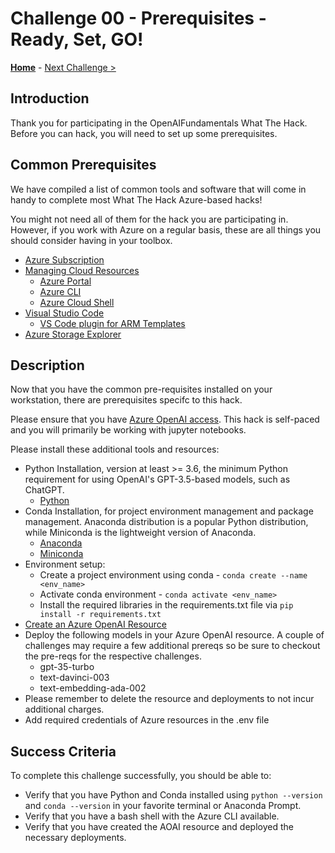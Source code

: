 # Challenge 00 - Prerequisites - Ready, Set, GO!

**[Home](../README.md)** - [Next Challenge >](./Challenge-01.md)

## Introduction

Thank you for participating in the OpenAIFundamentals What The Hack. Before you can hack, you will need to set up some prerequisites.

## Common Prerequisites

We have compiled a list of common tools and software that will come in handy to complete most What The Hack Azure-based hacks!

You might not need all of them for the hack you are participating in. However, if you work with Azure on a regular basis, these are all things you should consider having in your toolbox.

<!-- If you are editing this template manually, be aware that these links are only designed to work if this Markdown file is in the /xxx-HackName/Student/ folder of your hack. -->

- [Azure Subscription](../../../000-HowToHack/WTH-Common-Prerequisites.md#azure-subscription)
- [Managing Cloud Resources](../../../000-HowToHack/WTH-Common-Prerequisites.md#managing-cloud-resources)
  - [Azure Portal](../../../000-HowToHack/WTH-Common-Prerequisites.md#azure-portal)
  - [Azure CLI](../../../000-HowToHack/WTH-Common-Prerequisites.md#azure-cli)
  - [Azure Cloud Shell](../../../000-HowToHack/WTH-Common-Prerequisites.md#azure-cloud-shell)
- [Visual Studio Code](../../../000-HowToHack/WTH-Common-Prerequisites.md#visual-studio-code)
  - [VS Code plugin for ARM Templates](../../../000-HowToHack/WTH-Common-Prerequisites.md#visual-studio-code-plugins-for-arm-templates)
- [Azure Storage Explorer](../../../000-HowToHack/WTH-Common-Prerequisites.md#azure-storage-explorer)

## Description

Now that you have the common pre-requisites installed on your workstation, there are prerequisites specifc to this hack. 

Please ensure that you have [Azure OpenAI access](https://aka.ms/oaiapply). This hack is self-paced and you will primarily be working with jupyter notebooks.

Please install these additional tools and resources:

- Python Installation, version at least \>= 3.6, the minimum Python requirement for using OpenAI's GPT-3.5-based models, such as ChatGPT.
  - [Python](https://www.python.org/downloads)
- Conda Installation, for project environment management and package management. Anaconda distribution is a popular Python distribution, while Miniconda is the lightweight version of Anaconda.
  - [Anaconda](https://docs.anaconda.com/anaconda/install)
  - [Miniconda](https://docs.conda.io/en/latest/miniconda.html)
- Environment setup:
  - Create a project environment using conda - ``conda create --name <env_name>``
  - Activate conda environment - ``conda activate <env_name>``
  - Install the required libraries in the requirements.txt file via ``pip install -r requirements.txt``
- [Create an Azure OpenAI Resource](https://learn.microsoft.com/en-us/azure/cognitive-services/openai/overview)
- Deploy the following models in your Azure OpenAI resource. A couple of challenges may require a few additional prereqs so be sure to checkout the pre-reqs for the respective challenges. 
  - gpt-35-turbo
  - text-davinci-003
  - text-embedding-ada-002
- Please remember to delete the resource and deployments to not incur additional charges.
- Add required credentials of Azure resources in the .env file

## Success Criteria

To complete this challenge successfully, you should be able to:

- Verify that you have Python and Conda installed using ``python --version`` and ``conda --version`` in your favorite terminal or Anaconda Prompt.
- Verify that you have a bash shell with the Azure CLI available.
- Verify that you have created the AOAI resource and deployed the necessary deployments.



